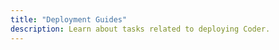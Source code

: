 ```yaml
---
title: "Deployment Guides"
description: Learn about tasks related to deploying Coder.
---
```


<children></children>
